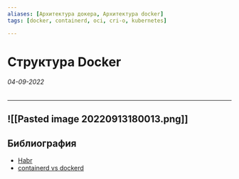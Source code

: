 ```yaml
---
aliases: [Архитектура докера, Архитектура docker]
tags: [docker, containerd, oci, cri-o, kubernetes]

---
```

# Структура Docker
<h6>04-09-2022</h6>

----------


![[Pasted image 20220913180013.png]]
---
## Библиография
- [Habr](https://habr.com/ru/company/domclick/blog/566224/)
- [containerd vs dockerd](https://earthly.dev/blog/containerd-vs-docker/#:~:text=containerd%20is%20a%20container%20runtime,networking%2C%20and%20interact%20with%20containers.)